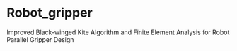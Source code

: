 # Robot_gripper
Improved Black-winged Kite Algorithm and Finite Element Analysis for Robot Parallel Gripper Design
